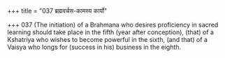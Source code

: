 +++
title = "037 ब्रह्मवर्चस-कामस्य कार्यो"

+++
037	(The initiation) of a Brahmana who desires proficiency in sacred learning should take place in the fifth (year after conception), (that) of a Kshatriya who wishes to become powerful in the sixth, (and that) of a Vaisya who longs for (success in his) business in the eighth.